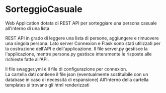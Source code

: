 # SorteggioCasuale
Web Application dotata di REST API per sorteggiare una persona casuale all'interno di una lista

REST API in grado di leggere una lista di persone, aggiungere e rimuovere una singola persona.
Lato server Connexion e Flask sono stati utilizzati per la costruzione dell'API e dell'applicazione.
Il file server.py gestisce la l'applicazione, mentre persone.py gestisce interamente le risposte alle richieste fatte all'API. 

Il file swagger.yml è il file di configurazione per connexion.  
La cartella dati contiene il file json (eventualmente sostituibile con un database in caso di necessità di espansione)
All'Interno della cartella templates si trovano gli html renderizzati
